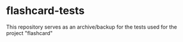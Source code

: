 # flashcard-tests
This repository serves as an archive/backup for the tests used for the project "flashcard"